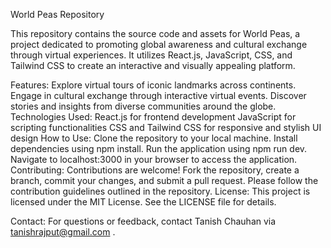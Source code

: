 World Peas Repository

This repository contains the source code and assets for World Peas, a project dedicated to promoting global awareness and cultural exchange through virtual experiences. It utilizes React.js, JavaScript, CSS, and Tailwind CSS to create an interactive and visually appealing platform.

Features:
Explore virtual tours of iconic landmarks across continents.
Engage in cultural exchange through interactive virtual events.
Discover stories and insights from diverse communities around the globe.
Technologies Used:
React.js for frontend development
JavaScript for scripting functionalities
CSS and Tailwind CSS for responsive and stylish UI design
How to Use:
Clone the repository to your local machine.
Install dependencies using npm install.
Run the application using npm run dev.
Navigate to localhost:3000 in your browser to access the application.
Contributing:
Contributions are welcome! Fork the repository, create a branch, commit your changes, and submit a pull request. Please follow the contribution guidelines outlined in the repository.
License:
This project is licensed under the MIT License. See the LICENSE file for details.

Contact:
For questions or feedback, contact Tanish Chauhan via tanishrajput@gmail.com .
